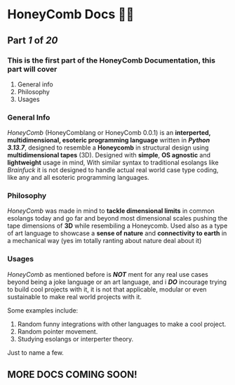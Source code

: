 # HoneyComb Docs 🐝📔

## Part *1* of *20*

### This is the first part of the HoneyComb Documentation, this part will cover

1. General info
2. Philosophy
3. Usages

### General Info

*HoneyComb* (HoneyComblang or HoneyComb 0.0.1) is an **interperted, multidimensional, esoteric programming language** written in ***Python 3.13.7***, designed to resemble a **Honeycomb** in structural design using **multidimensional tapes** (3D). Designed with **simple**, **OS agnostic** and **lightweight** usage in mind, With similar syntax to traditional esolangs like *Brainfuck* it is not designed to handle actual real world case type coding, like any and all esoteric programming languages.

### Philosophy

*HoneyComb* was made in mind to **tackle dimensional limits** in common esolangs today and go far and beyond most dimensional scales pushing the tape dimensions of **3D** while resembiling a Honeycomb. Used also as a type of art language to showcase a **sense of nature** and **connectivity to earth** in a mechanical way (yes im totally ranting about nature deal about it)

### Usages

*HoneyComb* as mentioned before is ***NOT*** ment for any real use cases beyond being a joke language or an art language, and i ***DO*** incourage trying to build cool projects with it, it is not that applicable, modular or even sustainable to make real world projects with it.

Some examples include:

1. Random funny integrations with other languages to make a cool project.
2. Random pointer movement.
3. Studying esolangs or interperter theory.

Just to name a few.

## MORE DOCS COMING SOON!